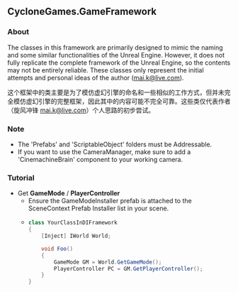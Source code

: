 ## CycloneGames.GameFramework
### About
The classes in this framework are primarily designed to mimic the naming and some similar functionalities of the Unreal Engine. However, it does not fully replicate the complete framework of the Unreal Engine, so the contents may not be entirely reliable. These classes only represent the initial attempts and personal ideas of the author (mai.k@live.com).

这个框架中的类主要是为了模仿虚幻引擎的命名和一些相似的工作方式，但并未完全模仿虚幻引擎的完整框架，因此其中的内容可能不完全可靠。这些类仅代表作者（旋风冲锋 mai.k@live.com）个人思路的初步尝试。

### Note
-   The 'Prefabs' and 'ScriptableObject' folders must be Addressable.
-   If you want to use the CameraManager, make sure to add a 'CinemachineBrain' component to your working camera.

### Tutorial
-   Get **GameMode** / **PlayerController**
    -   Ensure the GameModeInstaller prefab is attached to the SceneContext Prefab Installer list in your scene.
    -   ```csharp
        class YourClassInDIFramework
        {
            [Inject] IWorld World;
        
            void Foo()
            {
                GameMode GM = World.GetGameMode();
                PlayerController PC = GM.GetPlayerController();
            }
        }
        ```
